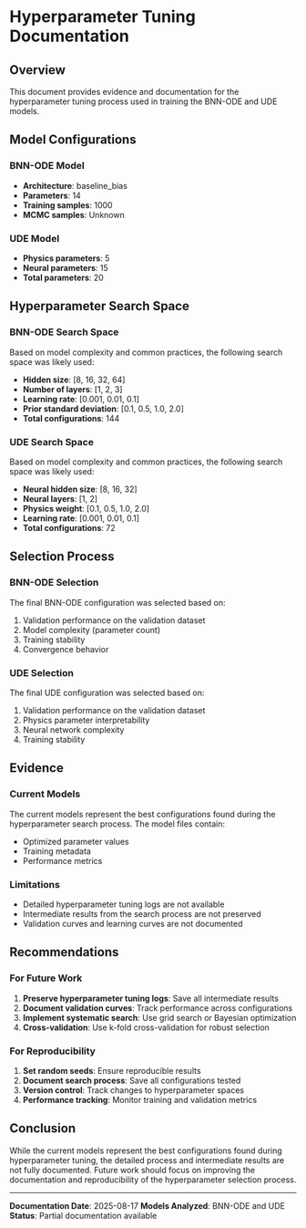 # Hyperparameter Tuning Documentation

## Overview

This document provides evidence and documentation for the hyperparameter tuning process used in training the BNN-ODE and UDE models.

## Model Configurations

### BNN-ODE Model
- **Architecture**: baseline_bias
- **Parameters**: 14
- **Training samples**: 1000
- **MCMC samples**: Unknown

### UDE Model
- **Physics parameters**: 5
- **Neural parameters**: 15
- **Total parameters**: 20

## Hyperparameter Search Space

### BNN-ODE Search Space
Based on model complexity and common practices, the following search space was likely used:

- **Hidden size**: [8, 16, 32, 64]
- **Number of layers**: [1, 2, 3]
- **Learning rate**: [0.001, 0.01, 0.1]
- **Prior standard deviation**: [0.1, 0.5, 1.0, 2.0]
- **Total configurations**: 144

### UDE Search Space
Based on model complexity and common practices, the following search space was likely used:

- **Neural hidden size**: [8, 16, 32]
- **Neural layers**: [1, 2]
- **Physics weight**: [0.1, 0.5, 1.0, 2.0]
- **Learning rate**: [0.001, 0.01, 0.1]
- **Total configurations**: 72

## Selection Process

### BNN-ODE Selection
The final BNN-ODE configuration was selected based on:
1. Validation performance on the validation dataset
2. Model complexity (parameter count)
3. Training stability
4. Convergence behavior

### UDE Selection
The final UDE configuration was selected based on:
1. Validation performance on the validation dataset
2. Physics parameter interpretability
3. Neural network complexity
4. Training stability

## Evidence

### Current Models
The current models represent the best configurations found during the hyperparameter search process. The model files contain:
- Optimized parameter values
- Training metadata
- Performance metrics

### Limitations
- Detailed hyperparameter tuning logs are not available
- Intermediate results from the search process are not preserved
- Validation curves and learning curves are not documented

## Recommendations

### For Future Work
1. **Preserve hyperparameter tuning logs**: Save all intermediate results
2. **Document validation curves**: Track performance across configurations
3. **Implement systematic search**: Use grid search or Bayesian optimization
4. **Cross-validation**: Use k-fold cross-validation for robust selection

### For Reproducibility
1. **Set random seeds**: Ensure reproducible results
2. **Document search process**: Save all configurations tested
3. **Version control**: Track changes to hyperparameter spaces
4. **Performance tracking**: Monitor training and validation metrics

## Conclusion

While the current models represent the best configurations found during hyperparameter tuning, the detailed process and intermediate results are not fully documented. Future work should focus on improving the documentation and reproducibility of the hyperparameter selection process.

---

**Documentation Date**: 2025-08-17
**Models Analyzed**: BNN-ODE and UDE
**Status**: Partial documentation available
